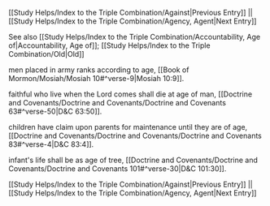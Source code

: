 [[Study Helps/Index to the Triple Combination/Against|Previous Entry]]  ||  [[Study Helps/Index to the Triple Combination/Agency, Agent|Next Entry]]

 See also [[Study Helps/Index to the Triple Combination/Accountability, Age of|Accountability, Age of]]; [[Study Helps/Index to the Triple Combination/Old|Old]]

 men placed in army ranks according to age, [[Book of Mormon/Mosiah/Mosiah 10#^verse-9|Mosiah 10:9]].

 faithful who live when the Lord comes shall die at age of man, [[Doctrine and Covenants/Doctrine and Covenants/Doctrine and Covenants 63#^verse-50|D&C 63:50]].

 children have claim upon parents for maintenance until they are of age, [[Doctrine and Covenants/Doctrine and Covenants/Doctrine and Covenants 83#^verse-4|D&C 83:4]].

 infant's life shall be as age of tree, [[Doctrine and Covenants/Doctrine and Covenants/Doctrine and Covenants 101#^verse-30|D&C 101:30]].

[[Study Helps/Index to the Triple Combination/Against|Previous Entry]]  ||  [[Study Helps/Index to the Triple Combination/Agency, Agent|Next Entry]]